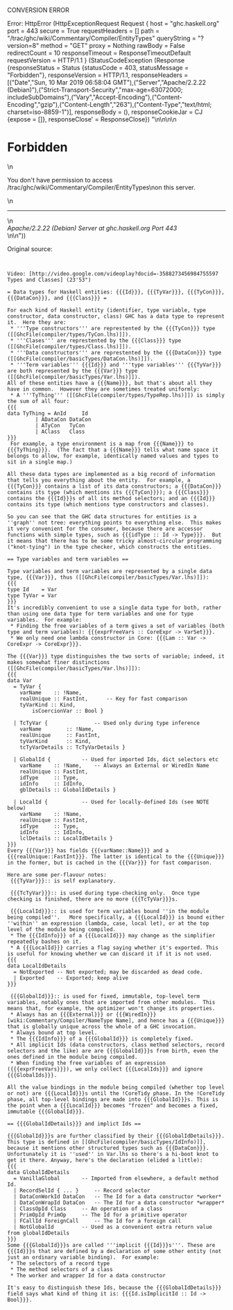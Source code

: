 CONVERSION ERROR

Error: HttpError (HttpExceptionRequest Request {
  host                 = "ghc.haskell.org"
  port                 = 443
  secure               = True
  requestHeaders       = []
  path                 = "/trac/ghc/wiki/Commentary/Compiler/EntityTypes"
  queryString          = "?version=8"
  method               = "GET"
  proxy                = Nothing
  rawBody              = False
  redirectCount        = 10
  responseTimeout      = ResponseTimeoutDefault
  requestVersion       = HTTP/1.1
}
 (StatusCodeException (Response {responseStatus = Status {statusCode = 403, statusMessage = "Forbidden"}, responseVersion = HTTP/1.1, responseHeaders = [("Date","Sun, 10 Mar 2019 06:58:04 GMT"),("Server","Apache/2.2.22 (Debian)"),("Strict-Transport-Security","max-age=63072000; includeSubDomains"),("Vary","Accept-Encoding"),("Content-Encoding","gzip"),("Content-Length","263"),("Content-Type","text/html; charset=iso-8859-1")], responseBody = (), responseCookieJar = CJ {expose = []}, responseClose' = ResponseClose}) "<!DOCTYPE HTML PUBLIC \"-//IETF//DTD HTML 2.0//EN\">\n<html><head>\n<title>403 Forbidden</title>\n</head><body>\n<h1>Forbidden</h1>\n<p>You don't have permission to access /trac/ghc/wiki/Commentary/Compiler/EntityTypes\non this server.</p>\n<hr>\n<address>Apache/2.2.22 (Debian) Server at ghc.haskell.org Port 443</address>\n</body></html>\n"))

Original source:

```trac


Video: [http://video.google.com/videoplay?docid=-3588273456984755597 Types and Classes] (23'53")

= Data types for Haskell entities: {{{Id}}}, {{{TyVar}}}, {{{TyCon}}}, {{{DataCon}}}, and {{{Class}}} =

For each kind of Haskell entity (identifier, type variable, type constructor, data constructor, class) GHC has a data type to represent it.  Here they are:
 * '''Type constructors''' are represtented by the {{{TyCon}}} type ([[GhcFile(compiler/types/TyCon.lhs)]]).
 * '''Clases''' are represtented by the {{{Class}}} type ([[GhcFile(compiler/types/Class.lhs)]]).
 * '''Data constructors''' are represtented by the {{{DataCon}}} type ([[GhcFile(compiler/basicTypes/DataCon.lhs)]]).
 * '''Term variables''' {{{Id}}} and '''type variables''' {{{TyVar}}} are both represented by the {{{Var}}} type ([[GhcFile(compiler/basicTypes/Var.lhs)]]).
All of these entities have a {{{Name}}}, but that's about all they have in common.  However they are sometimes treated uniformly:
 * A '''TyThing''' ([[GhcFile(compiler/types/TypeRep.lhs)]]) is simply the sum of all four:
{{{
data TyThing = AnId     Id
	     | ADataCon DataCon
	     | ATyCon   TyCon
	     | AClass   Class
}}}
 For example, a type environment is a map from {{{Name}}} to {{{TyThing}}}.  (The fact that a {{{Name}}} tells what name space it belongs to allow, for example, identically named values and types to  sit in a single map.)

All these data types are implemented as a big record of information that tells you everything about the entity.  For example, a {{{TyCon}}} contains a list of its data constructors; a {{{DataCon}}} contains its type (which mentions its {{{TyCon}}}); a {{{Class}}} contains the {{{Id}}}s of all its method selectors; and an {{{Id}}} contains its type (which mentions type constructors and classes).  

So you can see that the GHC data structures for entities is a ''graph'' not tree: everything points to everything else.  This makes it very convenient for the consumer, because there are accessor functions with simple types, such as {{{idType :: Id -> Type}}}.  But it means that there has to be some tricky almost-circular programming ("knot-tying") in the type checker, which constructs the entities.

== Type variables and term variables ==

Type variables and term variables are represented by a single data type, {{{Var}}}, thus ([[GhcFile(compiler/basicTypes/Var.lhs)]]):
{{{
type Id    = Var
type TyVar = Var
}}}
It's incredibly convenient to use a single data type for both, rather than using one data type for term variables and one for type variables.  For example:
 * Finding the free variables of a term gives a set of variables (both type and term variables): {{{exprFreeVars :: CoreExpr -> VarSet}}}.
 * We only need one lambda constructor in Core: {{{Lam :: Var -> CoreExpr -> CoreExpr}}}.

The {{{Var}}} type distinguishes the two sorts of variable; indeed, it makes somewhat finer distinctions ([[GhcFile(compiler/basicTypes/Var.lhs)]]):
{{{
data Var
  = TyVar {
	varName    :: !Name,
	realUnique :: FastInt,		-- Key for fast comparison
	tyVarKind :: Kind,
        isCoercionVar :: Bool }

  | TcTyVar { 				-- Used only during type inference
	varName        :: !Name,
	realUnique     :: FastInt,
	tyVarKind      :: Kind,
	tcTyVarDetails :: TcTyVarDetails }

  | GlobalId { 			-- Used for imported Ids, dict selectors etc
	varName    :: !Name,	-- Always an External or WiredIn Name
	realUnique :: FastInt,
   	idType     :: Type,
	idInfo     :: IdInfo,
	gblDetails :: GlobalIdDetails }

  | LocalId { 			-- Used for locally-defined Ids (see NOTE below)
	varName    :: !Name,
	realUnique :: FastInt,
   	idType     :: Type,
	idInfo     :: IdInfo,
	lclDetails :: LocalIdDetails }
}}}
Every {{{Var}}} has fields {{{varName::Name}}} and a {{{realUnique::FastInt}}}. The latter is identical to the {{{Unique}}} in the former, but is cached in the {{{Var}}} for fast comparison.

Here are some per-flavour notes:
 {{{TyVar}}}:: is self explanatory.

 {{{TcTyVar}}}:: is used during type-checking only.  Once type checking is finished, there are no more {{{TcTyVar}}}s.

 {{{LocalId}}}:: is used for term variables bound ''in the module being compiled''.   More specifically, a {{{LocalId}}} is bound either ''within'' an expression (lambda, case, local let), or at the top level of the module being compiled.
 * The {{{IdInfo}}} of a {{{LocalId}}} may change as the simplifier repeatedly bashes on it.
 * A {{{LocalId}}} carries a flag saying whether it's exported. This is useful for knowing whether we can discard it if it is not used.
{{{
data LocalIdDetails 
  = NotExported	-- Not exported; may be discarded as dead code.
  | Exported	-- Exported; keep alive
}}}

 {{{GlobalId}}}:: is used for fixed, immutable, top-level term variables, notably ones that are imported from other modules.  This means that, for example, the optimizer won't change its properties.
 * Always has an {{{External}}} or {{{WiredIn}}} [wiki:Commentary/Compiler/NameType Name], and hence has a {{{Unique}}} that is globally unique across the whole of a GHC invocation.
 * Always bound at top level. 
 * The {{{IdInfo}}} of a {{{GlobalId}}} is completely fixed.
 * All implicit Ids (data constructors, class method selectors, record selectors and the like) are are {{{GlobalId}}}s from birth, even the ones defined in the module being compiled.
 * When finding the free variables of an expression ({{{exprFreeVars}}}), we only collect {{{LocalIds}}} and ignore {{{GlobalIds}}}.

All the value bindings in the module being compiled (whether top level or not) are {{{LocalId}}}s until the !CoreTidy phase. In the !CoreTidy phase, all top-level bindings are made into {{{GlobalId}}}s. This is the point when a {{{LocalId}}} becomes "frozen" and becomes a fixed, immutable {{{GlobalId}}}. 

== {{{GlobalIdDetails}}} and implict Ids ==

{{{GlobalId}}}s are further classified by their {{{GlobalIdDetails}}}.  This type is defined in [[GhcFile(compiler/basicTypes/IdInfo)]], because it mentions other structured types such as {{{DataCon}}}. Unfortunately it is ''used'' in Var.lhs so there's a hi-boot knot to get it there. Anyway, here's the declaration (elided a little):
{{{
data GlobalIdDetails
  = VanillaGlobal		-- Imported from elsewhere, a default method Id.
  | RecordSelId { ... }		-- Record selector
  | DataConWorkId DataCon	-- The Id for a data constructor *worker*
  | DataConWrapId DataCon	-- The Id for a data constructor *wrapper*
  | ClassOpId Class		-- An operation of a class
  | PrimOpId PrimOp		-- The Id for a primitive operator
  | FCallId ForeignCall		-- The Id for a foreign call
  | NotGlobalId			-- Used as a convenient extra return value from globalIdDetails
}}}
Some {{{GlobalId}}}s are called '''implicit {{{Id}}}s'''. These are {{{Id}}}s that are defined by a declaration of some other entity (not just an ordinary variable binding).  For example:
 * The selectors of a record type
 * The method selectors of a class
 * The worker and wrapper Id for a data constructor

It's easy to distinguish these Ids, because the {{{GlobalIdDetails}}} field says what kind of thing it is: {{{Id.isImplicitId :: Id -> Bool}}}.

```
